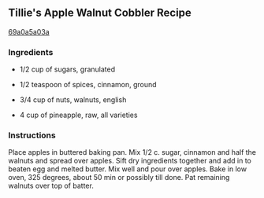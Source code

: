 ## Tillie's Apple Walnut Cobbler Recipe

[69a0a5a03a](http://cookeatshare.com/recipes/tillie-s-apple-walnut-cobbler-43589)

### Ingredients

 - 1/2 cup of sugars, granulated

 - 1/2 teaspoon of spices, cinnamon, ground

 - 3/4 cup of nuts, walnuts, english

 - 4 cup of pineapple, raw, all varieties

### Instructions

Place apples in buttered baking pan. Mix 1/2 c. sugar, cinnamon and half the walnuts and spread over apples. Sift dry ingredients together and add in to beaten egg and melted butter. Mix well and pour over apples. Bake in low oven, 325 degrees, about 50 min or possibly till done. Pat remaining walnuts over top of batter.